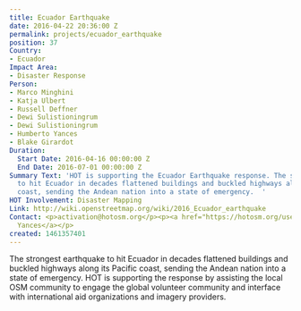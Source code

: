 ```yaml
---
title: Ecuador Earthquake
date: 2016-04-22 20:36:00 Z
permalink: projects/ecuador_earthquake
position: 37
Country:
- Ecuador
Impact Area:
- Disaster Response
Person:
- Marco Minghini
- Katja Ulbert
- Russell Deffner
- Dewi Sulistioningrum
- Dewi Sulistioningrum
- Humberto Yances
- Blake Girardot
Duration:
  Start Date: 2016-04-16 00:00:00 Z
  End Date: 2016-07-01 00:00:00 Z
Summary Text: 'HOT is supporting the Ecuador Earthquake response. The strongest earthquake
  to hit Ecuador in decades flattened buildings and buckled highways along its Pacific
  coast, sending the Andean nation into a state of emergency.  '
HOT Involvement: Disaster Mapping
Link: http://wiki.openstreetmap.org/wiki/2016_Ecuador_earthquake
Contact: <p>activation@hotosm.org</p><p><a href="https://hotosm.org/users/hyancesgmailcom">Humberto
  Yances</a></p>
created: 1461357401
---
```


<p>The strongest earthquake to hit Ecuador in decades flattened buildings and buckled highways along its Pacific coast, sending the Andean nation into a state of emergency. HOT is supporting the response by assisting the local OSM community to engage the global volunteer community and interface with international aid organizations and imagery providers. </p>
